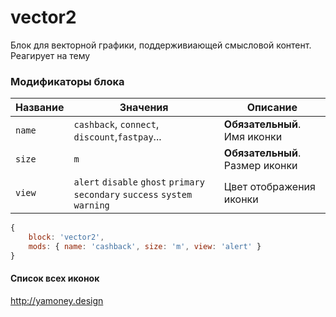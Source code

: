 # vector2

Блок для векторной графики, поддерживиающей смысловой контент. Реагирует на тему

### Модификаторы блока

| Название | Значения | Описание |
| -------- | -------- | -------- |
| `name` | `cashback`, `connect`, `discount`,`fastpay`... |  **Обязательный**. Имя иконки |
| `size` | `m` | **Обязательный**. Размер иконки |
| `view` | `alert` `disable` `ghost` `primary` `secondary` `success` `system` `warning` | Цвет отображения иконки |

```js
{
	block: 'vector2',
	mods: { name: 'cashback', size: 'm', view: 'alert' }
}
```

#### Список всех иконок
http://yamoney.design
